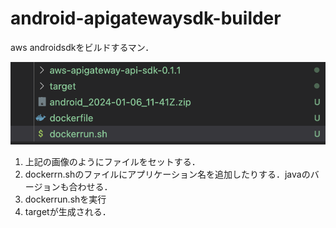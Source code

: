 # android-apigatewaysdk-builder
aws androidsdkをビルドするマン．

![スクリーンショット 2024-02-24 16.10.05.png](https://github.com/naoya0930/android-apigatewaysdk-builder/blob/main/%E3%82%B9%E3%82%AF%E3%83%AA%E3%83%BC%E3%83%B3%E3%82%B7%E3%83%A7%E3%83%83%E3%83%88%202024-02-24%2016.10.05.png)

1. 上記の画像のようにファイルをセットする．
2. dockerrn.shのファイルにアプリケーション名を追加したりする．javaのバージョンも合わせる．
3. dockerrun.shを実行
4. targetが生成される．
